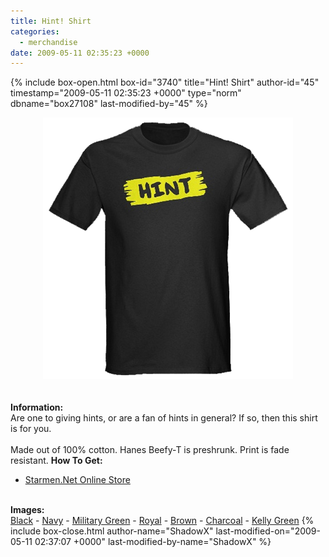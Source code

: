 ```yaml
---
title: Hint! Shirt
categories:
  - merchandise
date: 2009-05-11 02:35:23 +0000
---
```

{% include box-open.html box-id="3740" title="Hint! Shirt" author-id="45" timestamp="2009-05-11 02:35:23 +0000" type="norm" dbname="box27108" last-modified-by="45" %}
	<center>
	<img src="/merchandise/images/smn_hintts_title.png" border="0" alt="Hint! Shirt" />
	</center>
	<br /><br />
	<b>Information:</b>
	<br />
	Are one to giving hints, or are a fan of hints in general? If so, then this shirt is for you.
	<br /><br />
	Made out of 100% cotton. Hanes Beefy-T is preshrunk. Print is fade resistant.
	<b>How To Get:</b>
	<br />
	<ul>
	<li><a href="http://www.cafepress.com/starmen.190749600">Starmen.Net Online Store</a></li>
	</ul>
	<br />
	<b>Images:</b>
	<br />
	<a href="/merchandise/images/smn_hintts_black.jpg">Black</a> - <a href="/merchandise/images/smn_hintts_navy.jpg">Navy</a> - <a href="/merchandise/images/smn_hintts_mgreen.jpg">Military Green</a> - 
	<a href="/merchandise/images/smn_hintts_royal.jpg">Royal</a> - <a href="/merchandise/images/smn_hintts_brown.jpg">Brown</a> - <a href="/merchandise/images/smn_hintts_charcoal.jpg">Charcoal</a> - 
	<a href="/merchandise/images/smn_hintts_kgreen.jpg">Kelly Green</a>
{% include box-close.html author-name="ShadowX" last-modified-on="2009-05-11 02:37:07 +0000" last-modified-by-name="ShadowX" %}
